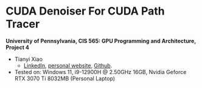 CUDA Denoiser For CUDA Path Tracer
================

**University of Pennsylvania, CIS 565: GPU Programming and Architecture, Project 4**

* Tianyi Xiao
  * [LinkedIn](https://www.linkedin.com/in/tianyi-xiao-20268524a/), [personal website](https://jackxty.github.io/), [Github](https://github.com/JackXTY).
* Tested on: Windows 11, i9-12900H @ 2.50GHz 16GB, Nvidia Geforce RTX 3070 Ti 8032MB (Personal Laptop)

